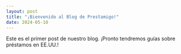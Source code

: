 ```yaml
---
layout: post
title: "¡Bienvenido al Blog de Prestamigo!"
date: 2024-05-10
---
```

Este es el primer post de nuestro blog. ¡Pronto tendremos guías sobre préstamos en EE.UU.!
